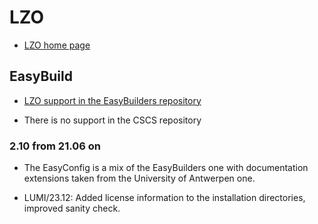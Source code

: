 # LZO

  * [LZO home page](https://www.oberhumer.com/opensource/lzo/)

## EasyBuild

  * [LZO support in the EasyBuilders repository](https://github.com/easybuilders/easybuild-easyconfigs/tree/develop/easybuild/easyconfigs/l/LZO)

  * There is no support in the CSCS repository

### 2.10 from 21.06 on

  * The EasyConfig is a mix of the EasyBuilders one with documentation extensions taken
    from the University of Antwerpen one.

  * LUMI/23.12: Added license information to the installation directories, improved 
    sanity check.
